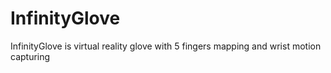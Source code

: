 # InfinityGlove
InfinityGlove is virtual reality glove with 5 fingers mapping and wrist motion capturing
